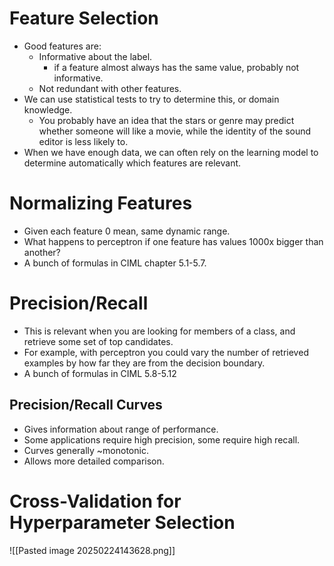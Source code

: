 # Feature Selection
- Good features are:
	- Informative about the label.
		- if a feature almost always has the same value, probably not informative.
	- Not redundant with other features.
- We can use statistical tests to try to determine this, or domain knowledge.
	- You probably have an idea that the stars or genre may predict whether someone will like a movie, while the identity of the sound editor is less likely to.
- When we have enough data, we can often rely on the learning model to determine automatically which features are relevant.
# Normalizing Features
- Given each feature 0 mean, same dynamic range.
- What happens to perceptron if one feature has values 1000x bigger than another?
- A bunch of formulas in CIML chapter 5.1-5.7.
# Precision/Recall
- This is relevant when you are looking for members of a class, and retrieve some set of top candidates.
- For example, with perceptron you could vary the number of retrieved examples by how far they are from the decision boundary.
- A bunch of formulas in CIML 5.8-5.12
## Precision/Recall Curves
- Gives information about range of performance.
- Some applications require high precision, some require high recall.
- Curves generally ~monotonic.
- Allows more detailed comparison.

# Cross-Validation for Hyperparameter Selection
![[Pasted image 20250224143628.png]]
